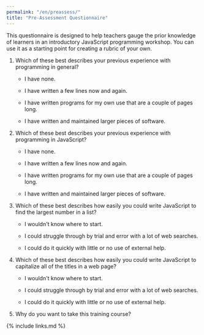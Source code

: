 ```yaml
---
permalink: "/en/preassess/"
title: "Pre-Assessment Questionnaire"
---
```


This questionnaire is designed to help teachers gauge the prior
knowledge of learners in an introductory JavaScript programming
workshop. You can use it as a starting point for creating a rubric of
your own.

1. Which of these best describes your previous experience with
   programming in general?

   - I have none.

   - I have written a few lines now and again.

   - I have written programs for my own use that are a couple of
     pages long.

   - I have written and maintained larger pieces of software.

1. Which of these best describes your previous experience with
   programming in JavaScript?

   - I have none.

   - I have written a few lines now and again.

   - I have written programs for my own use that are a couple of
     pages long.

   - I have written and maintained larger pieces of software.

1. Which of these best describes how easily you could write JavaScript
   to find the largest number in a list?

   - I wouldn't know where to start.

   - I could struggle through by trial and error with a lot of web
     searches.

   - I could do it quickly with little or no use of external help.

1. Which of these best describes how easily you could write JavaScript
   to capitalize all of the titles in a web page?

   - I wouldn't know where to start.

   - I could struggle through by trial and error with a lot of web
     searches.

   - I could do it quickly with little or no use of external help.

1. Why do you want to take this training course?

{% include links.md %}
